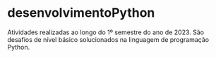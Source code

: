 # desenvolvimentoPython
Atividades realizadas ao longo do 1º semestre do ano de 2023. São desafios de nível básico solucionados na linguagem de programação Python.
